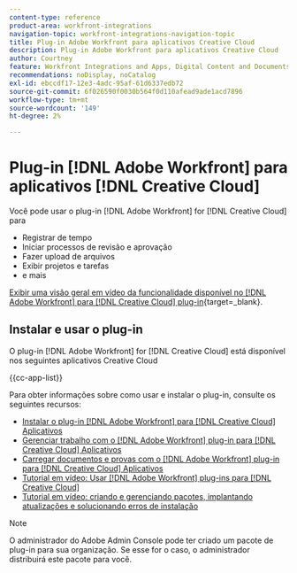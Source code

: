 ```yaml
---
content-type: reference
product-area: workfront-integrations
navigation-topic: workfront-integrations-navigation-topic
title: Plug-in Adobe Workfront para aplicativos Creative Cloud
description: Plug-in Adobe Workfront para aplicativos Creative Cloud
author: Courtney
feature: Workfront Integrations and Apps, Digital Content and Documents
recommendations: noDisplay, noCatalog
exl-id: ebccdf17-12e3-4adc-95af-61d6337edb72
source-git-commit: 6f026590f0030b564f0d110afead9ade1acd7896
workflow-type: tm+mt
source-wordcount: '149'
ht-degree: 2%

---
```



# Plug-in [!DNL Adobe Workfront] para aplicativos [!DNL Creative Cloud]

<!--Audited: 12/2023-->

Você pode usar o plug-in [!DNL Adobe Workfront] for [!DNL Creative Cloud] para

* Registrar de tempo
* Iniciar processos de revisão e aprovação
* Fazer upload de arquivos
* Exibir projetos e tarefas
* e mais

[Exibir uma visão geral em vídeo da funcionalidade disponível no [!DNL Adobe Workfront] para [!DNL Creative Cloud] plug-in](https://video.tv.adobe.com/v/3418801/){target=_blank}.

## Instalar e usar o plug-in

O plug-in [!DNL Adobe Workfront] for [!DNL Creative Cloud] está disponível nos seguintes aplicativos Creative Cloud

{{cc-app-list}}

Para obter informações sobre como usar e instalar o plug-in, consulte os seguintes recursos:

* [Instalar o plug-in [!DNL Adobe Workfront] para [!DNL Creative Cloud] Aplicativos](/help/quicksilver/workfront-integrations-and-apps/adobe-workfront-for-creative-cloud/wf-cc-install-toc.md)
* [Gerenciar trabalho com o  [!DNL Adobe Workfront] plug-in para  [!DNL Creative Cloud] Aplicativos](/help/quicksilver/workfront-integrations-and-apps/adobe-workfront-for-creative-cloud/wf-cc-manage-work-toc.md)
* [Carregar documentos e provas com o  [!DNL Adobe Workfront] plug-in para  [!DNL Creative Cloud] Aplicativos](/help/quicksilver/workfront-integrations-and-apps/adobe-workfront-for-creative-cloud/wf-cc-docs-proofs-toc.md)
* [Tutorial em vídeo: Usar [!DNL Adobe Workfront] plug-ins para [!DNL Creative Cloud]](https://experienceleague.adobe.com/docs/workfront-learn/tutorials-workfront/integrations/adobe-creative-cloud/use-adobe-workfront-extensions-for-creative-cloud.html)
* [Tutorial em vídeo: criando e gerenciando pacotes, implantando atualizações e solucionando erros de instalação](https://www.youtube.com/watch?v=zzvXNLIBzrc)

>[!NOTE]
>
>O administrador do Adobe Admin Console pode ter criado um pacote de plug-in para sua organização. Se esse for o caso, o administrador distribuirá este pacote para você.
